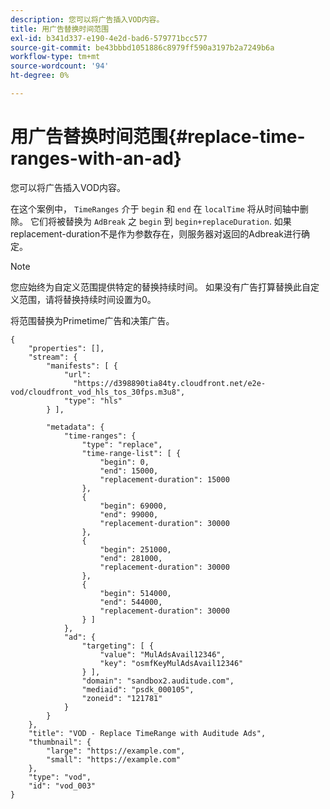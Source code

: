 ```yaml
---
description: 您可以将广告插入VOD内容。
title: 用广告替换时间范围
exl-id: b341d337-e190-4e2d-bad6-579771bcc577
source-git-commit: be43bbbd1051886c8979ff590a3197b2a7249b6a
workflow-type: tm+mt
source-wordcount: '94'
ht-degree: 0%

---
```


# 用广告替换时间范围{#replace-time-ranges-with-an-ad}

您可以将广告插入VOD内容。

在这个案例中， `TimeRanges` 介于 `begin` 和 `end` 在 `localTime` 将从时间轴中删除。 它们将被替换为 `AdBreak` 之 `begin` 到 `begin+replaceDuration`. 如果replacement-duration不是作为参数存在，则服务器对返回的Adbreak进行确定。

>[!NOTE]
>
>您应始终为自定义范围提供特定的替换持续时间。 如果没有广告打算替换此自定义范围，请将替换持续时间设置为0。

将范围替换为Primetime广告和决策广告。

```
{   
    "properties": [],
    "stream": {
        "manifests": [ {
            "url": 
              "https://d398890tia84ty.cloudfront.net/e2e-vod/cloudfront_vod_hls_tos_30fps.m3u8",
            "type": "hls"
        } ],
                 
        "metadata": {
            "time-ranges": {
                "type": "replace",
                "time-range-list": [ {
                    "begin": 0,
                    "end": 15000,
                    "replacement-duration": 15000 
                },
                {
                    "begin": 69000,
                    "end": 99000,
                    "replacement-duration": 30000
                },
                {
                    "begin": 251000,
                    "end": 281000,
                    "replacement-duration": 30000
                },
                {
                    "begin": 514000,
                    "end": 544000,
                    "replacement-duration": 30000
                } ]
            },
            "ad": {
                "targeting": [ {
                    "value": "MulAdsAvail12346",
                    "key": "osmfKeyMulAdsAvail12346"
                } ],
                "domain": "sandbox2.auditude.com",
                "mediaid": "psdk_000105",
                "zoneid": "121781"
            }     
        }
    },   
    "title": "VOD - Replace TimeRange with Auditude Ads",
    "thumbnail": {
        "large": "https://example.com",
        "small": "https://example.com"
    },
    "type": "vod",
    "id": "vod_003"
}
```

